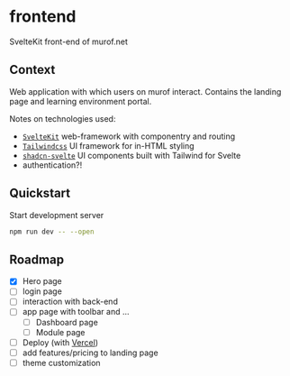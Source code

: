 # frontend
SvelteKit front-end of murof.net

## Context

Web application with which users on murof interact. Contains the landing page and learning environment portal.

Notes on technologies used:
- [`SvelteKit`](https://kit.svelte.dev/) web-framework with componentry and routing
- [`Tailwindcss`](https://tailwindcss.com/) UI framework for in-HTML styling
- [`shadcn-svelte`](https://www.shadcn-svelte.com/) UI components built with Tailwind for Svelte
- authentication?!

## Quickstart

Start development server

```bash
npm run dev -- --open
```

## Roadmap
- [x] Hero page
- [ ] login page
- [ ] interaction with back-end
- [ ] app page with toolbar and ...
  - [ ] Dashboard page
  - [ ] Module page
- [ ] Deploy (with [Vercel](https://vercel.com/docs/frameworks/sveltekit))
- [ ] add features/pricing to landing page
- [ ] theme customization
